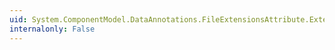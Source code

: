 ```yaml
---
uid: System.ComponentModel.DataAnnotations.FileExtensionsAttribute.Extensions
internalonly: False
---
```

